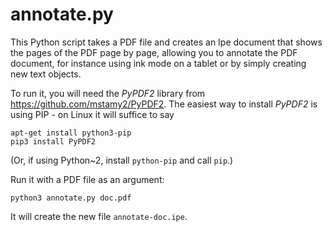 annotate.py
==========

This Python script takes a PDF file and creates an Ipe document that
shows the pages of the PDF page by page, allowing you to annotate the
PDF document, for instance using ink mode on a tablet or by simply
creating new text objects.

To run it, you will need the *PyPDF2* library from
https://github.com/mstamy2/PyPDF2.  The easiest way to install
*PyPDF2* is using PIP - on Linux it will suffice to say

```
apt-get install python3-pip
pip3 install PyPDF2
```

(Or, if using Python~2, install `python-pip` and call `pip`.)

Run it with a PDF file as an argument:

```
python3 annotate.py doc.pdf
```

It will create the new file `annotate-doc.ipe`.



